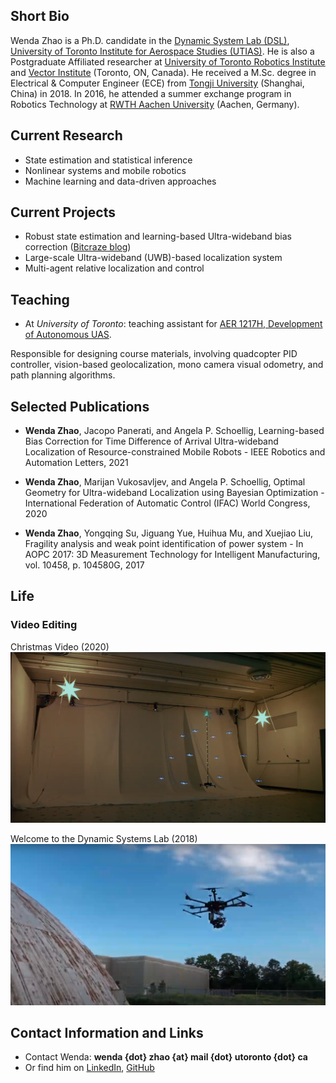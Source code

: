 ## Short Bio

Wenda Zhao is a Ph.D. candidate in the [Dynamic System Lab (DSL)][dsl], [University of Toronto Institute for Aerospace Studies (UTIAS)][utias]. He is also a Postgraduate Affiliated researcher at [University of Toronto Robotics Institute][RI] and [Vector Institute][VI] (Toronto, ON, Canada). He received a M.Sc. degree in Electrical & Computer Engineer (ECE) from [Tongji University][tju] (Shanghai, China) in 2018. In 2016, he attended a summer exchange program in Robotics Technology at [RWTH Aachen University][rwth] (Aachen, Germany). 

## Current Research

- State estimation and statistical inference
- Nonlinear systems and mobile robotics
- Machine learning and data-driven approaches

## Current Projects

- Robust state estimation and learning-based Ultra-wideband bias correction ([Bitcraze blog][uwb])
- Large-scale Ultra-wideband (UWB)-based localization system
- Multi-agent relative localization and control

## Teaching

- At *University of Toronto*: teaching assistant for [AER 1217H, Development of Autonomous UAS][aer1217]. 

Responsible for designing course materials, involving quadcopter PID controller, vision-based geolocalization, mono camera visual odometry, and path planning algorithms. 

## Selected Publications
- **Wenda Zhao**, Jacopo Panerati, and Angela P. Schoellig, Learning-based Bias Correction for Time Difference of Arrival Ultra-wideband Localization of Resource-constrained Mobile Robots - IEEE Robotics and Automation Letters, 2021

- **Wenda Zhao**, Marijan Vukosavljev, and Angela P. Schoellig, Optimal Geometry for Ultra-wideband Localization using Bayesian Optimization - International Federation of Automatic Control (IFAC) World Congress, 2020

- **Wenda Zhao**, Yongqing Su, Jiguang Yue, Huihua Mu, and Xuejiao Liu, Fragility analysis and weak point identification of power system - In AOPC 2017: 3D Measurement Technology for Intelligent Manufacturing, vol. 10458, p. 104580G, 2017

## Life

### Video Editing 
Christmas Video (2020)
[![Christmas Video (2020)](/xmas_20.png)](https://www.youtube.com/watch?v=54fA6etaOFo "Christmas Video (2020)") 

Welcome to the Dynamic Systems Lab (2018)
[![Welcome (2018)](/welcome.png)](https://www.youtube.com/watch?v=KzGW4S400gU "Welcome (2018)") 
## Contact Information and Links

- Contact Wenda: **wenda {dot} zhao {at} mail {dot} utoronto {dot} ca**
- Or find him on [LinkedIn][1], [GitHub][2]
<!-- - [Resume][cv] -->

[1]:https://www.linkedin.com/in/wenda-zhao-648ab8138/
[2]:https://github.com/Williamwenda

[utias]:https://www.utias.utoronto.ca/
[dsl]:http://www.dynsyslab.org/
[VI]:https://vectorinstitute.ai/
[RI]:https://robotics.utoronto.ca/
[tju]:https://www.tongji.edu.cn/
[rwth]:https://www.rwth-aachen.de/go/id/a/?lidx=1
[aer1217]:https://carre.utoronto.ca/aer1217
[uwb]:https://www.bitcraze.io/2020/04/learning-based-bias-correction-for-accurate-ultra-wideband-localization-of-a-crazyflie/